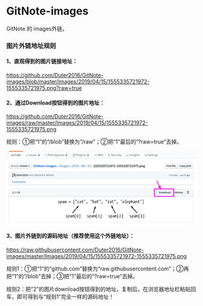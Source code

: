 # GitNote-images
GitNote 的 images外链。
### 图片外链地址规则
#### 1、直观得到的图片链接地址：
https://github.com/Duter2016/GitNote-images/blob/master/Images/2019/04/15/1555335721972-1555335721975.png?raw=true

#### 2、通过Download按钮得到的图片地址：
https://github.com/Duter2016/GitNote-images/raw/master/Images/2019/04/15/1555335721972-1555335721975.png

规则：①把“1”的“/blob”替换为“/raw”；②把“1”最后的“?raw=true”去掉。

![title](https://raw.githubusercontent.com/Duter2016/GitNote-images/master/Images/2019/10/03/usegithubaspicsource-1570070388830.png)

#### 3、图片外链到的源码地址（推荐使用这个外链地址）：
https://raw.githubusercontent.com/Duter2016/GitNote-images/master/Images/2019/04/15/1555335721972-1555335721975.png

规则1：①把“1”的“github.com”替换为“raw.githubusercontent.com”；②再把“1”的“/blob”去掉；③把“1”最后的“?raw=true”去掉。  

规则2：把“2”的图片download按钮得到的地址，复制后，在浏览器地址栏粘贴回车，即可得到与“规则1”完全一样的源码地址！

